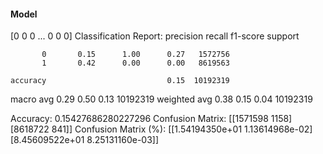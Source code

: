 #### Model
[0 0 0 ... 0 0 0]
Classification Report:
              precision    recall  f1-score   support

           0       0.15      1.00      0.27   1572756
           1       0.42      0.00      0.00   8619563

    accuracy                           0.15  10192319
   macro avg       0.29      0.50      0.13  10192319
weighted avg       0.38      0.15      0.04  10192319

Accuracy: 0.15427686280227296
Confusion Matrix:
[[1571598    1158]
 [8618722     841]]
Confusion Matrix (%):
[[1.54194350e+01 1.13614968e-02]
 [8.45609522e+01 8.25131160e-03]]
